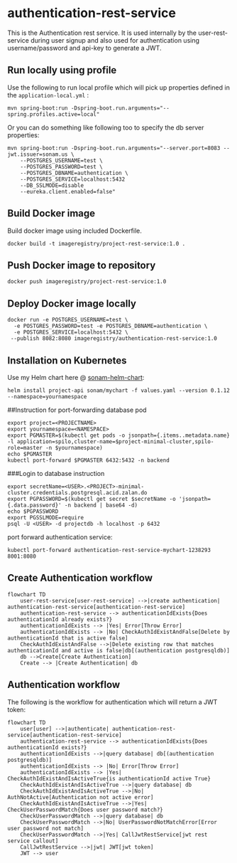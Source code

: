 # authentication-rest-service

This is the Authentication rest service.  It is used internally by the 
user-rest-service during user signup and also used for authentication
using username/password and api-key to generate a JWT.

## Run locally using profile
Use the following to run local profile which will pick up properties defined in the `application-local.yml` :


```
mvn spring-boot:run -Dspring-boot.run.arguments="--spring.profiles.active=local"
```

Or you can do something like following too to specify the db server properties:

```
mvn spring-boot:run -Dspring-boot.run.arguments="--server.port=8083 --jwt.issuer=sonam.us \
    --POSTGRES_USERNAME=test \
    --POSTGRES_PASSWORD=test \
    --POSTGRES_DBNAME=authentication \
    --POSTGRES_SERVICE=localhost:5432
    --DB_SSLMODE=disable
    --eureka.client.enabled=false"                      
```
 
 
## Build Docker image

Build docker image using included Dockerfile.


`docker build -t imageregistry/project-rest-service:1.0 .` 

## Push Docker image to repository

`docker push imageregistry/project-rest-service:1.0`

## Deploy Docker image locally

```
docker run -e POSTGRES_USERNAME=test \
  -e POSTGRES_PASSWORD=test -e POSTGRES_DBNAME=authentication \
  -e POSTGRES_SERVICE=localhost:5432 \
 --publish 8082:8080 imageregistry/authentication-rest-service:1.0
```


## Installation on Kubernetes
Use my Helm chart here @ [sonam-helm-chart](https://github.com/sonamsamdupkhangsar/sonam-helm-chart):

```
helm install project-api sonam/mychart -f values.yaml --version 0.1.12 --namespace=yournamespace
```

##Instruction for port-forwarding database pod
```
export project=<PROJECTNAME>
export yournamespace=<NAMESPACE>
export PGMASTER=$(kubectl get pods -o jsonpath={.items..metadata.name} -l application=spilo,cluster-name=$project-minimal-cluster,spilo-role=master -n $yournamespace) 
echo $PGMASTER
kubectl port-forward $PGMASTER 6432:5432 -n backend
```

###Login to database instruction
```
export secretName=<USER>.<PROJECT>-minimal-cluster.credentials.postgresql.acid.zalan.do
export PGPASSWORD=$(kubectl get secret $secretName -o 'jsonpath={.data.password}' -n backend | base64 -d)
echo $PGPASSWORD
export PGSSLMODE=require
psql -U <USER> -d projectdb -h localhost -p 6432

```

port forward authentication service:

`kubectl port-forward authentication-rest-service-mychart-1238293  8001:8080
`


## Create Authentication workflow
```mermaid
flowchart TD
    user-rest-service[user-rest-service] -->|create authentication| authentication-rest-service[authentication-rest-service]
    authentication-rest-service --> authenticationIdExists{Does authenticationId already exists?}
    authenticationIdExists --> |Yes| Error[Throw Error]
    authenticationIdExists --> |No| CheckAuthIdExistAndFalse[Delete by authenticationId that is active false]
    CheckAuthIdExistAndFalse -->|Delete existing row that matches authenticationId and active is false|db[(authentication postgresqldb)]
    db -->Create[Create Authentication]       
    Create --> |Create Authentication| db
```

## Authentication workflow
The following is the workflow for authentication which will return a JWT token:

```mermaid
flowchart TD
    user[user] -->|authenticate| authentication-rest-service[authentication-rest-service]
    authentication-rest-service --> authenticationIdExists{Does authenticationId exists?}
    authenticationIdExists -->|query database| db[(authentication postgresqldb)]
    authenticationIdExists --> |No| Error[Throw Error]
    authenticationIdExists --> |Yes| CheckAuthIdExistAndIsActiveTrue{is authenticationId active True}
    CheckAuthIdExistAndIsActiveTrue -->|query database| db
    CheckAuthIdExistAndIsActiveTrue -->|No| AuthNotActive[Authentication not active error]
    CheckAuthIdExistAndIsActiveTrue -->|Yes| CheckUserPasswordMatch{Does user password match?}
    CheckUserPasswordMatch -->|query database| db
    CheckUserPasswordMatch -->|No| UserPasswordNotMatchError[Error user password not match]
    CheckUserPasswordMatch -->|Yes| CallJwtRestService[jwt rest service callout]
    CallJwtRestService -->|jwt| JWT[jwt token]
    JWT --> user
```
